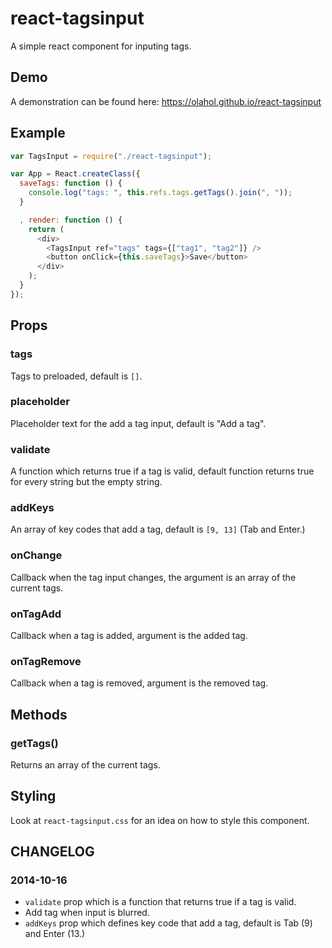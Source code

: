 # react-tagsinput

A simple react component for inputing tags.

## Demo

A demonstration can be found here: https://olahol.github.io/react-tagsinput

## Example

```js
var TagsInput = require("./react-tagsinput");

var App = React.createClass({
  saveTags: function () {
    console.log("tags: ", this.refs.tags.getTags().join(", "));
  }

  , render: function () {
    return (
      <div>
        <TagsInput ref="tags" tags={["tag1", "tag2"]} />
        <button onClick={this.saveTags}>Save</button>
      </div>
    );
  }
});
```

## Props

### tags

Tags to preloaded, default is `[]`.

### placeholder

Placeholder text for the add a tag input, default is "Add a tag".

### validate

A function which returns true if a tag is valid, default function returns
true for every string but the empty string.

### addKeys

An array of key codes that add a tag, default is `[9, 13]` (Tab and Enter.)

### onChange

Callback when the tag input changes, the argument is an array of the current tags.

### onTagAdd

Callback when a tag is added, argument is the added tag.

### onTagRemove

Callback when a tag is removed, argument is the removed tag.

## Methods

### getTags()

Returns an array of the current tags.

## Styling

Look at `react-tagsinput.css` for an idea on how to style this component.

## CHANGELOG

### 2014-10-16

* `validate` prop which is a function that returns true if a tag is valid.
* Add tag when input is blurred.
* `addKeys` prop which defines key code that add a tag, default is Tab (9) and Enter (13.)
